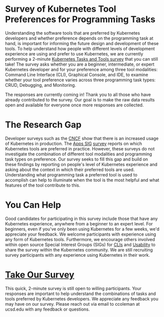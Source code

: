 # Survey of Kubernetes Tool Preferences for Programming Tasks

Understanding the software tools that are preferred by Kubernetes developers and whether preference depends on the programming task at hand, is important for informing the future design and development of these tools. To help understand how people with different levels of development experience are using and prefer to use Kubernetes, we are currently performing a 2-minute [Kubernetes Tasks and Tools survey](https://forms.gle/CcXwjx1Tftkp7KAW9) that you can still take! The survey asks whether you are a beginner, intermediate, or expert Kubernetes developer and for your preference among three tool modalities: Command Line Interface (CLI), Graphical Console, and IDE, to examine whether your tool preference varies across three programming task types: CRUD, Debugging, and Monitoring.

The responses are currently coming in! Thank you to all those who have already contributed to the survey. Our goal is to make the raw data results open and available for everyone once more responses are collected.

# The Research Gap

Developer surveys such as the [CNCF](https://www.cncf.io/wp-content/uploads/2020/11/CNCF_Survey_Report_2020.pdf) show that there is an increased usage of Kubernetes in production. The [Apps SIG](https://github.com/kubernetes/community/tree/master/sig-apps) [survey](https://kubernetes.io/blog/2018/04/24/kubernetes-application-survey-results-2018/) reports on which Kubernetes tools are preferred in practice. However, these surveys do not investigate the combination of different tool modalities and programming task types on preference. Our survey seeks to fill this gap and build on these findings by reporting on people's level of Kubernetes experience and asking about the context in which their preferred tools are used. Understanding what programming task a preferred tool is used to accomplish can help to illuminate when the tool is the most helpful and what features of the tool contribute to this. 

# You Can Help

Good candidates for participating in this survey include those that have any Kubernetes experience, anywhere from a beginner to an expert level. For beginners, even if you've only been using Kubernetes for a few weeks, we'd appreciate your feedback. We welcome participants with experience using any form of Kubernetes tools. Furthermore, we encourage others involved within open source Special Interest Groups (SIGs) for [CLIs](https://github.com/kubernetes/community/blob/master/sig-cli/README.md) and [Usability](https://github.com/kubernetes-sigs/sig-usability) to share the survey within the Kubernetes community. We are still recruiting survey participants with any experience using Kubernetes in their work.

# [Take Our Survey](https://forms.gle/CcXwjx1Tftkp7KAW9)

This quick, 2-minute survey is still open to willing participants. Your responses are important to help understand the combinations of tasks and tools preferred by Kubernetes developers. We appreciate any feedback you may have on our survey. Please reach out via email to ccoleman at ucsd.edu with any feedback or questions.
